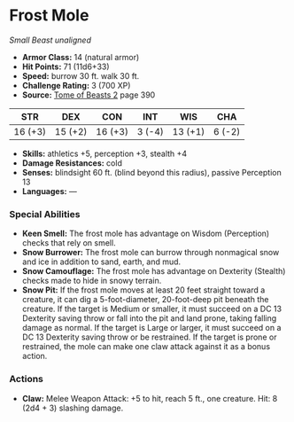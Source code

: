 # Frost Mole

*Small* *Beast* *unaligned*

- **Armor Class:** 14 (natural armor)
- **Hit Points:** 71 (11d6+33)
- **Speed:** burrow 30 ft. walk 30 ft.
- **Challenge Rating:** 3 (700 XP)
- **Source:** [Tome of Beasts 2](https://koboldpress.com/kpstore/product/tome-of-beasts-2-for-5th-edition) page 390

| STR | DEX | CON | INT | WIS | CHA |
| --- | --- | --- | --- | --- | --- |
| 16 (+3) | 15 (+2) | 16 (+3) | 3 (-4) | 13 (+1) | 6 (-2) |

- **Skills:** athletics +5, perception +3, stealth +4
- **Damage Resistances:** cold
- **Senses:** blindsight 60 ft. (blind beyond this radius), passive Perception 13
- **Languages:** —

### Special Abilities

- **Keen Smell:** The frost mole has advantage on Wisdom (Perception) checks that rely on smell.
- **Snow Burrower:** The frost mole can burrow through nonmagical snow and ice in addition to sand, earth, and mud.
- **Snow Camouflage:** The frost mole has advantage on Dexterity (Stealth) checks made to hide in snowy terrain.
- **Snow Pit:** If the frost mole moves at least 20 feet straight toward a creature, it can dig a 5-foot-diameter, 20-foot-deep pit beneath the creature. If the target is Medium or smaller, it must succeed on a DC 13 Dexterity saving throw or fall into the pit and land prone, taking falling damage as normal. If the target is Large or larger, it must succeed on a DC 13 Dexterity saving throw or be restrained. If the target is prone or restrained, the mole can make one claw attack against it as a bonus action.

### Actions

- **Claw:** Melee Weapon Attack: +5 to hit, reach 5 ft., one creature. Hit: 8 (2d4 + 3) slashing damage.


